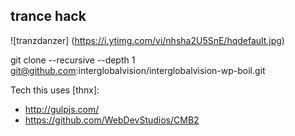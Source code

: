 trance hack
-----------

![tranzdanzer]
(https://i.ytimg.com/vi/nhsha2U5SnE/hqdefault.jpg)

git clone --recursive --depth 1 git@github.com:interglobalvision/interglobalvision-wp-boil.git

Tech this uses [thnx]:

- http://gulpjs.com/
- https://github.com/WebDevStudios/CMB2
